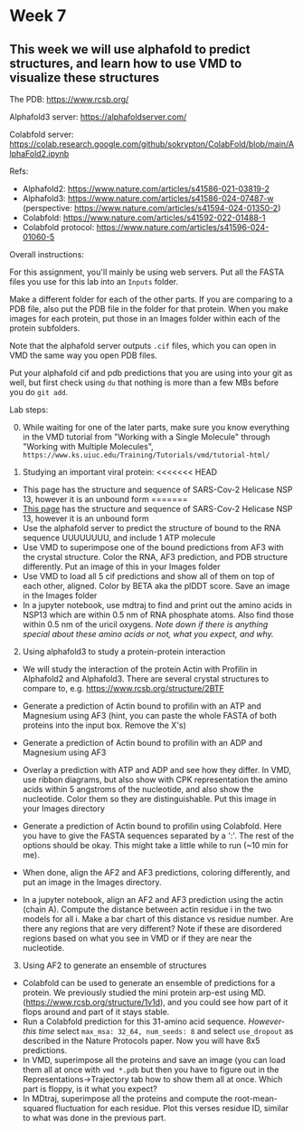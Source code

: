 # Week 7

## This week we will use alphafold to predict structures, and learn how to use VMD to visualize these structures

The PDB: https://www.rcsb.org/

Alphafold3 server: https://alphafoldserver.com/

Colabfold server: https://colab.research.google.com/github/sokrypton/ColabFold/blob/main/AlphaFold2.ipynb

Refs:
- Alphafold2: https://www.nature.com/articles/s41586-021-03819-2
- Alphafold3: https://www.nature.com/articles/s41586-024-07487-w (perspective: https://www.nature.com/articles/s41594-024-01350-2)
- Colabfold:  https://www.nature.com/articles/s41592-022-01488-1
- Colabfold protocol: https://www.nature.com/articles/s41596-024-01060-5

Overall instructions:

For this assignment, you'll mainly be using web servers. Put all the FASTA files you use for this lab into an `Inputs` folder. 

Make a different folder for each of the other parts. If you are comparing to a PDB file, also put the PDB file in the folder for that protein. When you make images for each protein, put those in an Images folder within each of the protein subfolders.

Note that the alphafold server outputs `.cif` files, which you can open in VMD the same way you open PDB files.

Put your alphafold cif and pdb predictions that you are using into your git as well, but first check using `du` that nothing is more than a few MBs before you do `git add`.

Lab steps:

0. While waiting for one of the later parts, make sure you know everything in the VMD tutorial from "Working with a Single Molecule" through "Working with Multiple Molecules", `https://www.ks.uiuc.edu/Training/Tutorials/vmd/tutorial-html/`

1. Studying an important viral protein:
<<<<<<< HEAD
- This page has the structure and sequence of SARS-Cov-2 Helicase NSP 13, however it is an unbound form
=======
- [This page](https://www.rcsb.org/structure/6ZSL) has the structure and sequence of SARS-Cov-2 Helicase NSP 13, however it is an unbound form
- Use the alphafold server to predict the structure of bound to the RNA sequence UUUUUUUU, and include 1 ATP molecule
- Use VMD to superimpose one of the bound predictions from AF3 with the crystal structure. Color the RNA, AF3 prediction, and PDB structure differently. Put an image of this in your Images folder
- Use VMD to load all 5 cif predictions and show all of them on top of each other, aligned. Color by BETA aka the plDDT score. Save an image in the Images folder
- In a jupyter notebook, use mdtraj to find and print out the amino acids in NSP13 which are within 0.5 nm of RNA phosphate atoms. Also find those within 0.5 nm of the uricil oxygens. _Note down if there is anything special about these amino acids or not, what you expect, and why._

2. Using alphafold3 to study a protein-protein interaction 
- We will study the interaction of the protein Actin with Profilin in Alphafold2 and Alphafold3. There are several crystal structures to compare to, e.g. https://www.rcsb.org/structure/2BTF
- Generate a prediction of Actin bound to profilin with an ATP and Magnesium using AF3 (hint, you can paste the whole FASTA of both proteins into the input box. Remove the X's)
- Generate a prediction of Actin bound to profilin with an ADP and Magnesium using AF3
- Overlay a prediction with ATP and ADP and see how they differ. In VMD, use ribbon diagrams, but also show with CPK representation the amino acids within 5 angstroms of the nucleotide, and also show the nucleotide. Color them so they are distinguishable. Put this image in your Images directory

- Generate a prediction of Actin bound to profilin using Colabfold. Here you have to give the FASTA sequences separated by a ':'. The rest of the options should be okay. This might take a little while to run (~10 min for me).
- When done, align the AF2 and AF3 predictions, coloring differently, and put an image in the Images directory. 
- In a jupyter notebook, align an AF2 and AF3 prediction using the actin (chain A). Compute the distance between actin residue i in the two models for all i. Make a bar chart of this distance vs residue number. Are there any regions that are very different? Note if these are disordered regions based on what you see in VMD or if they are near the nucleotide.

3. Using AF2 to generate an ensemble of structures
- Colabfold can be used to generate an ensemble of predictions for a protein. We previously studied the mini protein arp-est using MD. (https://www.rcsb.org/structure/1v1d), and you could see how part of it flops around and part of it stays stable. 
- Run a Colabfold prediction for this 31-amino acid sequence. *However-this time* select `max_msa: 32_64, num_seeds: 8` and select `use_dropout` as described in the Nature Protocols paper. Now you will have 8x5 predictions. 
- In VMD, superimpose all the proteins and save an image (you can load them all at once with `vmd *.pdb` but then you have to figure out in the Representations->Trajectory tab how to show them all at once. Which part is floppy, is it what you expect?
- In MDtraj, superimpose all the proteins and compute the root-mean-squared fluctuation for each residue. Plot this verses residue ID, similar to what was done in the previous part.

